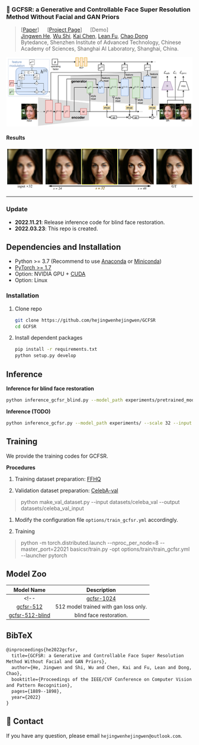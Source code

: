 ### :book: GCFSR: a Generative and Controllable Face Super Resolution Method Without Facial and GAN Priors

> [[Paper](https://arxiv.org/abs/2203.07319)] &emsp; [[Project Page](https://arxiv.org/abs/2203.07319)] &emsp; [Demo] <br>
> [Jingwen He](), [Wu Shi](), [Kai Chen](), [Lean Fu](), [Chao Dong]() <br>
Bytedance, Shenzhen Institute of Advanced Technology, Chinese Academy of Sciences, Shanghai AI Laboratory, Shanghai, China.

<img src="assets/arch.jpg" width="800px"/>

#### Results
<img src="assets/results.jpg" width="800px"/>

---
 
### Update
- **2022.11.21**: Release inference code for blind face restoration. 
- **2022.03.23**: This repo is created.

## Dependencies and Installation

- Python >= 3.7 (Recommend to use [Anaconda](https://www.anaconda.com/download/#linux) or [Miniconda](https://docs.conda.io/en/latest/miniconda.html))
- [PyTorch >= 1.7](https://pytorch.org/)
- Option: NVIDIA GPU + [CUDA](https://developer.nvidia.com/cuda-downloads)
- Option: Linux

### Installation
1. Clone repo

    ```bash
    git clone https://github.com/hejingwenhejingwen/GCFSR
    cd GCFSR
    ```

1. Install dependent packages

    ```bash
    pip install -r requirements.txt
    python setup.py develop
    ```

## Inference

**Inference for blind face restoration**
  
```bash
python inference_gcfsr_blind.py --model_path experiments/pretrained_models/gcfsr_blind_512.pth --input inputs/sample 
```

**Inference (TODO)**
  
```bash
python inference_gcfsr.py --model_path experiments/ --scale 32 --input inputs/sample --output outputs/tmp
```



## Training

We provide the training codes for GCFSR.

**Procedures**

1. Training dataset preparation: [FFHQ](https://github.com/NVlabs/ffhq-dataset)

1. Validation dataset preparation: [CelebA-val]()
> python make_val_dataset.py --input datasets/celeba_val --output datasets/celeba_val_input

1. Modify the configuration file `options/train_gcfsr.yml` accordingly.

1. Training

> python -m torch.distributed.launch --nproc_per_node=8 --master_port=22021 basicsr/train.py -opt options/train/train_gcfsr.yml --launcher pytorch


## Model Zoo

| Model Name  | Description | 
| :---:        |     :---:      |
<!-- | [gcfsr-1024]() | 1024 model trained with L1 + perceptual loss + gan loss. |
| [gcfsr-512]() |  512 model trained with gan loss only. | -->
| [gcfsr-512-blind](https://drive.google.com/file/d/1Yzi1O5SeSFq_yrunrTJ1nkTT8jbBOaLJ/view?usp=sharing) |  blind face restoration. |

## BibTeX

    @inproceedings{he2022gcfsr,
      title={GCFSR: a Generative and Controllable Face Super Resolution Method Without Facial and GAN Priors},
      author={He, Jingwen and Shi, Wu and Chen, Kai and Fu, Lean and Dong, Chao},
      booktitle={Proceedings of the IEEE/CVF Conference on Computer Vision and Pattern Recognition},
      pages={1889--1898},
      year={2022}
    }

## :e-mail: Contact

If you have any question, please email `hejingwenhejingwen@outlook.com`.
